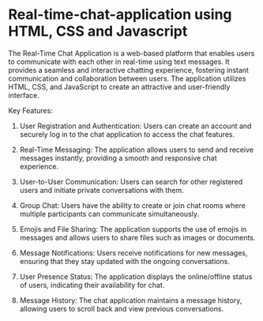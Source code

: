 # Real-time-chat-application using HTML, CSS and Javascript

The Real-Time Chat Application is a web-based platform that enables users to communicate with each other in real-time using text messages. It provides a seamless and interactive chatting experience, fostering instant communication and collaboration between users. The application utilizes HTML, CSS, and JavaScript to create an attractive and user-friendly interface.

Key Features:

1. User Registration and Authentication: Users can create an account and securely log in to the chat application to access the chat features.

2. Real-Time Messaging: The application allows users to send and receive messages instantly, providing a smooth and responsive chat experience.

3. User-to-User Communication: Users can search for other registered users and initiate private conversations with them.

4. Group Chat: Users have the ability to create or join chat rooms where multiple participants can communicate simultaneously.

5. Emojis and File Sharing: The application supports the use of emojis in messages and allows users to share files such as images or documents.

6. Message Notifications: Users receive notifications for new messages, ensuring that they stay updated with the ongoing conversations.

7. User Presence Status: The application displays the online/offline status of users, indicating their availability for chat.

8. Message History: The chat application maintains a message history, allowing users to scroll back and view previous conversations.

